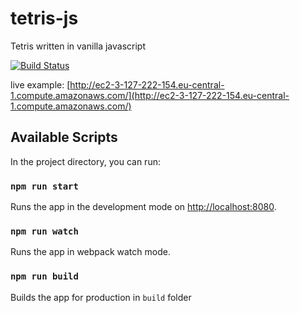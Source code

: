 # tetris-js

Tetris written in vanilla javascript

[![Build Status](https://travis-ci.com/knapcp3/tetris-js.svg?branch=master)](https://travis-ci.com/knapcp3/tetris-js)

live example: [http://ec2-3-127-222-154.eu-central-1.compute.amazonaws.com/](http://ec2-3-127-222-154.eu-central-1.compute.amazonaws.com/)


## Available Scripts

In the project directory, you can run:

### `npm run start`

Runs the app in the development mode on [http://localhost:8080](http://localhost:8080).<br>

### `npm run watch`

Runs the app in webpack watch mode.

### `npm run build`

Builds the app for production in `build` folder

